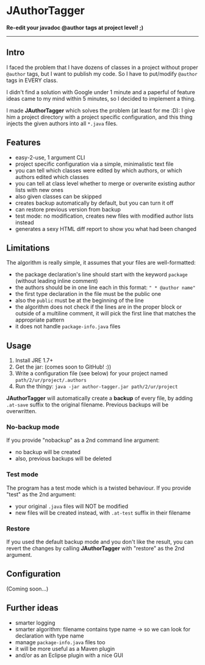 JAuthorTagger
=============

**Re-edit your javadoc @author tags at project level! ;)**

---



Intro
-----

I faced the problem that I have dozens of classes in a project without proper `@author` tags, but I want to publish my code. So I have to put/modify `@author` tags in EVERY class.

I didn't find a solution with Google under 1 minute and a paperful of feature ideas came to my mind within 5 minutes, so I decided to implement a thing.

I made **JAuthorTagger** which solves the problem (at least for me :D): I give him a project directory with a project specific configuration, and this thing injects the given authors into all `*.java` files.



Features
--------

* easy-2-use, 1 argument CLI
* project specific configuration via a simple, minimalistic text file
* you can tell which classes were edited by which authors, or which authors edited which classes
* you can tell at class level whether to merge or overwrite existing author lists with new ones
* also given classes can be skipped
* creates backup automatically by default, but you can turn it off
* can restore previous version from backup
* test mode: no modification, creates new files with modified author lists instead
* generates a sexy HTML diff report to show you what had been changed



Limitations
-----------

The algorithm is really simple, it assumes that your files are well-formatted:

* the package declaration's line should start with the keyword `package` (without leading inline comment)
* the authors should be in one line each in this format: `" * @author name" `
* the first type declaration in the file must be the public one
* also the `public` must be at the beginning of the line
* the algorithm does not check if the lines are in the proper block or outside of a multiline comment, it will pick the first line that matches the appropriate pattern
* it does not handle `package-info.java` files



Usage
-----

1. Install JRE 1.7+
2. Get the jar: (comes soon to GitHub! :))
3. Write a configuration file (see below) for your project named `path/2/ur/project/.authors`
4. Run the thingy: `java -jar author-tagger.jar path/2/ur/project`

**JAuthorTagger** will automatically create a **backup** of every file, by adding `.at-save` suffix to the original filename. Previous backups will be overwritten.


### No-backup mode

If you provide "nobackup" as a 2nd command line argument:

* no backup will be created
* also, previous backups will be deleted


### Test mode

The program has a test mode which is a twisted behaviour. If you provide "test" as the 2nd argument:

* your original `.java` files will NOT be modified
* new files will be created instead, with `.at-test` suffix in their filename


### Restore

If you used the default backup mode and you don't like the result, you can revert the changes by calling **JAuthorTagger** with "restore" as the 2nd argument.



Configuration
-------------

(Coming soon...)



Further ideas
-------------

* smarter logging
* smarter algorithm: filename contains type name -> so we can look for declaration with type name
* manage `package-info.java` files too
* it will be more useful as a Maven plugin
* and/or as an Eclipse plugin with a nice GUI